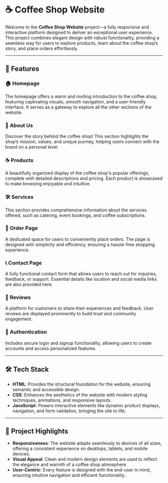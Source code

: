 # ☕ Coffee Shop Website  

Welcome to the **Coffee Shop Website** project—a fully responsive and interactive platform designed to deliver an exceptional user experience. This project combines elegant design with robust functionality, providing a seamless way for users to explore products, learn about the coffee shop’s story, and place orders effortlessly.  

---

## 🌟 Features  

### 🏠 **Homepage**  
The homepage offers a warm and inviting introduction to the coffee shop, featuring captivating visuals, smooth navigation, and a user-friendly interface. It serves as a gateway to explore all the other sections of the website.  

### 📝 **About Us**  
Discover the story behind the coffee shop! This section highlights the shop’s mission, values, and unique journey, helping users connect with the brand on a personal level.  

### ☕ **Products**  
A beautifully organized display of the coffee shop's popular offerings, complete with detailed descriptions and pricing. Each product is showcased to make browsing enjoyable and intuitive.  

### 🛠️ **Services**  
This section provides comprehensive information about the services offered, such as catering, event bookings, and coffee subscriptions.  

### 🛒 **Order Page**  
A dedicated space for users to conveniently place orders. The page is designed with simplicity and efficiency, ensuring a hassle-free shopping experience.  

### 📞 **Contact Page**  
A fully functional contact form that allows users to reach out for inquiries, feedback, or support. Essential details like location and social media links are also provided here.  

### 💬 **Reviews**  
A platform for customers to share their experiences and feedback. User reviews are displayed prominently to build trust and community engagement.  

### 🔐 **Authentication**  
Includes secure login and signup functionality, allowing users to create accounts and access personalized features.  

---

## 🛠️ Tech Stack  

- **HTML**: Provides the structural foundation for the website, ensuring semantic and accessible design.  
- **CSS**: Enhances the aesthetics of the website with modern styling techniques, animations, and responsive layouts.  
- **JavaScript**: Powers interactive elements like dynamic product displays, navigation, and form validation, bringing the site to life.  

---

## 🚀 Project Highlights  

- **Responsiveness**: The website adapts seamlessly to devices of all sizes, offering a consistent experience on desktops, tablets, and mobile devices.  
- **Visual Appeal**: Clean and modern design elements are used to reflect the elegance and warmth of a coffee shop atmosphere.  
- **User-Centric**: Every feature is designed with the end-user in mind, ensuring intuitive navigation and efficient functionality.  


